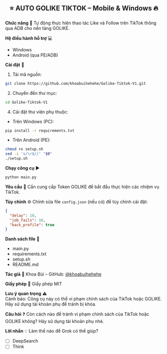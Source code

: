 <h2 align="center">⭐ AUTO GOLIKE TIKTOK – Mobile & Windows 🔥</h2>

**Chức năng** 🎯
Tự động thực hiện thao tác Like và Follow trên TikTok thông qua ADB cho nền tảng GOLIKE.

**Hệ điều hành hỗ trợ** 💻
- Windows
- Android (qua PE/ADB)

**Cài đặt** 🧰
1. Tải mã nguồn:
```bash
git clone https://github.com/khoabuihehehe/Golike-Tiktok-V1.git
```
2. Chuyển đến thư mục:
```bash
cd Golike-Tiktok-V1
```
4. Cài đặt thư viện phụ thuộc:
- Trên Windows (PC):
```bash
pip install -r requirements.txt
```
- Trên Android (PE):
```bash
chmod +x setup.sh
sed -i 's/\r$//' "$0"
./setup.sh
```

**Chạy công cụ** ▶️
```bash
python main.py
```

**Yêu cầu** 🔑
Cần cung cấp Token GOLIKE để bắt đầu thực hiện các nhiệm vụ TikTok.

**Tùy chỉnh** ⚙️
Chỉnh sửa file `config.json` (nếu có) để tùy chỉnh cài đặt:
```json
{
  "delay": 10,
  "job_fails": 10,
  "back_profile": true
}
```

**Danh sách file** 📁  
- main.py
- requirements.txt
- setup.sh
- README.md

**Tác giả** 👤
Khoa Bùi – GitHub: [@khoabuihehehe](https://github.com/khoabuihehehe)

**Giấy phép** 📄
Giấy phép MIT

**Lưu ý quan trọng** ⚠️  
Cảnh báo: Công cụ này có thể vi phạm chính sách của TikTok hoặc GOLIKE. Hãy sử dụng tài khoản phụ để tránh bị khóa.

**Câu hỏi** ❓
Còn cách nào để tránh vi phạm chính sách của TikTok hoặc GOLIKE không? Hãy sử dụng tài khoản phụ nhé.

**Lời nhắn** 💡
Làm thế nào để Grok có thể giúp?
- [ ] DeepSearch
- [ ] Think
